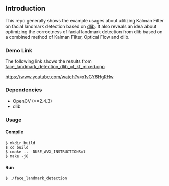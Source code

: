 ## Introduction
This repo generally shows the example usages about utilizing Kalman Filter on facial landmark detection based on [dlib](http://dlib.net/). It also reveals an idea about optimizing the correctness of facial landmark detection from dlib based on a combined method of Kalman Filter, Optical Flow and dlib.

### Demo Link
The following link shows the results from [face_landmark_detection_dlib_of_kf_mixed.cpp](https://github.com/zhucebuliaolongchuan/KalmanFilter/blob/master/face_landmark_detection_dlib_of_kf_mixed.cpp)

https://www.youtube.com/watch?v=x1vGY6HgRHw

### Dependencies
* OpenCV (>=2.4.3)
* dlib

### Usage
#### Compile
```
$ mkdir build
$ cd build
$ cmake .. -DUSE_AVX_INSTRUCTIONS=1
$ make -j8
```

#### Run
```
$ ./face_landmark_detection
```
